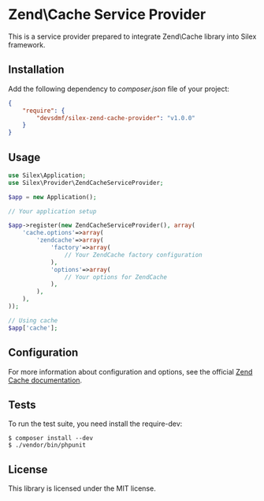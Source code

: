 Zend\Cache Service Provider
===========================

This is a service provider prepared to integrate Zend\Cache library into Silex framework.

Installation
------------

Add the following dependency to *composer.json* file of your project:

```json
{
    "require": {
        "devsdmf/silex-zend-cache-provider": "v1.0.0"
    }
}
```

Usage
-----

```php
use Silex\Application;
use Silex\Provider\ZendCacheServiceProvider;

$app = new Application();

// Your application setup

$app->register(new ZendCacheServiceProvider(), array(
    'cache.options'=>array(
        'zendcache'=>array(
            'factory'=>array(
                // Your ZendCache factory configuration
            ),
            'options'=>array(
                // Your options for ZendCache
            ),
        ),
    ),
));

// Using cache
$app['cache'];
```

Configuration
-------------

For more information about configuration and options, see the official [Zend Cache documentation](http://framework.zend.com/manual/2.0/en/modules/zend.cache.storage.adapter.html).

Tests
-----

To run the test suite, you need install the require-dev:

```
$ composer install --dev
$ ./vendor/bin/phpunit
```

License
-------

This library is licensed under the MIT license.